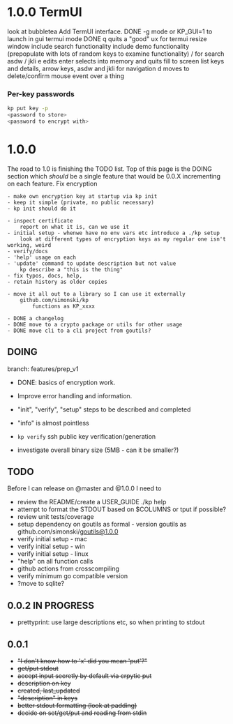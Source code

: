 # 1.0.0 TermUI

look at bubbletea
    Add TermUI interface.
    DONE -g mode or KP_GUI=1 to launch in gui termui mode
    DONE q quits
    a "good" ux for termui
    resize window
    include search functionality
    include demo functionality (prepopulate with lots of random keys to examine functionality)
    / for search
    asdw / jkli
    e edits
    enter selects into memory and quits
    fill to screen
    list keys and details, arrow keys, asdw and jkli for navigation
    d moves to delete/confirm
    mouse event over a thing


### Per-key passwords

```bash
kp put key -p
<password to store>
<password to encrypt with>
```

# 1.0.0

The road to 1.0 is finishing the TODO list.  Top of this page is the DOING section which
*should* be a single feature that would be 0.0.X incrementing on each feature.
Fix encryption

    - make own encryption key at startup via kp init
    - keep it simple (private, no public necessary)
    - kp init should do it
            
    - inspect certificate
        report on what it is, can we use it
    - initial setup - whenwe have no env vars etc introduce a ./kp setup
        look at different types of encryption keys as my regular one isn't working, weird
    - verify/docs
    - 'help' usage on each
    - 'update' command to update description but not value
        kp describe a "this is the thing"
    - fix typos, docs, help, 
    - retain history as older copies

    - move it all out to a library so I can use it externally
        github.com/simonski/kp
            functions as KP_xxxx

    - DONE a changelog
    - DONE move to a crypto package or utils for other usage
    - DONE move cli to a cli project from goutils?

## DOING

branch: features/prep_v1

- DONE: basics of encryption work.
- Improve error handling and information.
- "init", "verify", "setup" steps to be described and completed
- "info" is almost pointless
- `kp verify` ssh public key verification/generation

- investigate overall binary size (5MB - can it be smaller?)

## TODO

Before I can release on @master and @1.0.0 I need to

- review the README/create a USER_GUIDE ./kp help
- attempt to format the STDOUT based on $COLUMNS or tput if possible?
- review unit tests/coverage
- setup dependency on goutils as formal - version goutils as github.com/simonski/goutils@1.0.0
- verify initial setup - mac
- verify initial setup - win
- verify initial setup - linux
- "help" on all function calls
- github actions from crosscompiling
- verify minimum go compatible version
- ?move to sqlite?

## 0.0.2  IN PROGRESS

- prettyprint: use large descriptions etc, so when printing to stdout

## 0.0.1

- ~~"I don't know how to 'x' did you mean 'put'?"~~
- ~~get/put stdout~~
- ~~accept input secretly by default via  crpytic put~~
- ~~description on key~~
- ~~created, last_updated~~
- ~~"description" in keys~~
- ~~better stdout formatting (look at padding)~~
- ~~decide on set/get/put and reading from stdin~~
